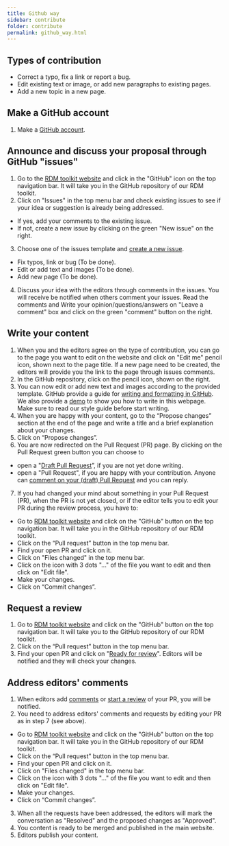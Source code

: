 ```yaml
---
title: Github way
sidebar: contribute
folder: contribute
permalink: github_way.html
---
```


## Types of contribution
* Correct a typo, fix a link or report a bug.
* Edit existing text or image, or add new paragraphs to existing pages.
* Add a new topic in a new page.

## Make a GitHub account
1. Make a [GitHub account](https://docs.github.com/en/github/getting-started-with-github/signing-up-for-a-new-github-account).

## Announce and discuss your proposal through GitHub "issues"
1. Go to the [RDM toolkit website](https://elixir-europe.github.io/rdm-toolkit/) and click in the "GitHub" icon on the top navigation bar. It will take you in the GitHub repository of our RDM toolkit.
2. Click on "Issues" in the top menu bar and check existing issues to see if your idea or suggestion is already being addressed.
  * If yes, add your comments to the existing issue.
  * If not, create a new issue by clicking on the green "New issue" on the right.
3. Choose one of the issues template and [create a new issue](https://docs.github.com/en/github/managing-your-work-on-github/creating-an-issue).
  * Fix typos, link or bug (To be done).
  * Edit or add text and images (To be done).
  * Add new page (To be done).
4. Discuss your idea with the editors through comments in the issues. You will receive be notified when others comment your issues. Read the comments and Write your opinion/questions/answers on "Leave a comment" box and click on the green "comment" button on the right.

## Write your content
1. When you and the editors agree on the type of contribution, you can go to the page you want to edit on the website and click on "Edit me" pencil icon, shown next to the page title. If a new page need to be created, the editors will provide you the link to the page through issues comments.
2. In the GitHub repository, click on the pencil icon, shown on the right. 
3. You can now edit or add new text and images according to the provided template. GitHub provide a guide for [writing and formatting in GitHub](https://docs.github.com/en/github/writing-on-github/getting-started-with-writing-and-formatting-on-github). We also provide a [demo](https://elixir-europe.github.io/rdm-toolkit/demo_page.html) to show you how to write in this webpage. Make sure to read our style guide before start writing.
4. When you are happy with your content, go to the “Propose changes” section at the end of the page and write a title and a brief explanation about your changes.
5. Click on “Propose changes”. 
6. You are now redirected on the Pull Request (PR) page. By clicking on the Pull Request green button you can choose to
  * open a "[Draft Pull Request](https://docs.github.com/en/github/collaborating-with-issues-and-pull-requests/about-pull-requests#draft-pull-requests)”, if you are not yet done writing.
  * open a "Pull Request", if you are happy with your contribution.
Anyone can [comment on your (draft) Pull Request](https://docs.github.com/en/github/collaborating-with-issues-and-pull-requests/commenting-on-a-pull-request) and you can reply.
7. If you had changed your mind about something in your Pull Request (PR), when the PR is not yet closed, or if the editor tells you to edit your PR during the review process, you have to:
  * Go to [RDM toolkit website](https://elixir-europe.github.io/rdm-toolkit/) and click on the "GitHub" button on the top navigation bar. It will take you in the GitHub repository of our RDM toolkit.
  * Click on the “Pull request” button in the top menu bar.
  * Find your open PR and click on it.
  * Click on "Files changed" in the top menu bar.
  * Click on the icon with 3 dots "..." of the file you  want to edit and then click on "Edit file".
  * Make your changes.
  * Click on “Commit changes”.
  
## Request a review
1. Go to [RDM toolkit website](https://elixir-europe.github.io/rdm-toolkit/) and click on the "GitHub" button on the top navigation bar. It will take you to the GitHub repository of our RDM toolkit.
2. Click on the “Pull request” button in the top menu bar.
3. Find your open PR and click on "[Ready for review](https://docs.github.com/en/github/collaborating-with-issues-and-pull-requests/changing-the-stage-of-a-pull-request#marking-a-pull-request-as-ready-for-review)". Editors will be notified and they will check your changes.

## Address editors' comments
1. When editors add [comments](https://docs.github.com/en/github/collaborating-with-issues-and-pull-requests/commenting-on-a-pull-request) or [start a review](https://docs.github.com/en/github/collaborating-with-issues-and-pull-requests/reviewing-proposed-changes-in-a-pull-request) of your PR, you will be notified.
2. You need to address editors' comments and requests by editing your PR as in step 7 (see above).
 * Go to [RDM toolkit website](https://elixir-europe.github.io/rdm-toolkit/) and click on the "GitHub" button on the top navigation bar. It will take you in the GitHub repository of our RDM toolkit.
  * Click on the “Pull request” button in the top menu bar.
  * Find your open PR and click on it.
  * Click on "Files changed" in the top menu bar.
  * Click on the icon with 3 dots "..." of the file you  want to edit and then click on "Edit file".
  * Make your changes.
  * Click on “Commit changes”.
3. When all the requests have been addressed, the editors will mark the conversation as "Resolved" and the proposed changes as "Approved".
4. You content is ready to be merged and published in the main website.
5. Editors publish your content.
